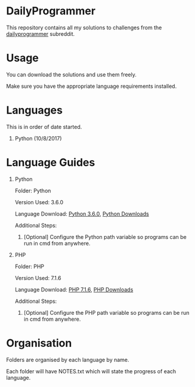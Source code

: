 # DailyProgrammer
This repository contains all my solutions to challenges from the [dailyprogrammer](https://www.reddit.com/r/dailyprogrammer/) subreddit.

# Usage
You can download the solutions and use them freely.

Make sure you have the appropriate language requirements installed.

# Languages
This is in order of date started.
1. Python (10/8/2017)

# Language Guides
1. Python

    Folder: Python

    Version Used: 3.6.0

    Language Download: [Python 3.6.0](https://www.python.org/downloads/release/python-360/), [Python Downloads](https://www.python.org/downloads/)

    Additional Steps:
    1. [Optional] Configure the Python path variable so programs can be run in cmd from anywhere.

2. PHP

    Folder: PHP
    
    Version Used: 7.1.6
    
    Language Download: [PHP 7.1.6](https://screenmessage.com/php716), [PHP Downloads](http://www.php.net/downloads.php)
    
    Additional Steps:
    1. [Optional] Configure the PHP path variable so programs can be run in cmd from anywhere.

# Organisation
Folders are organised by each language by name.

Each folder will have NOTES.txt which will state the progress of each language.
